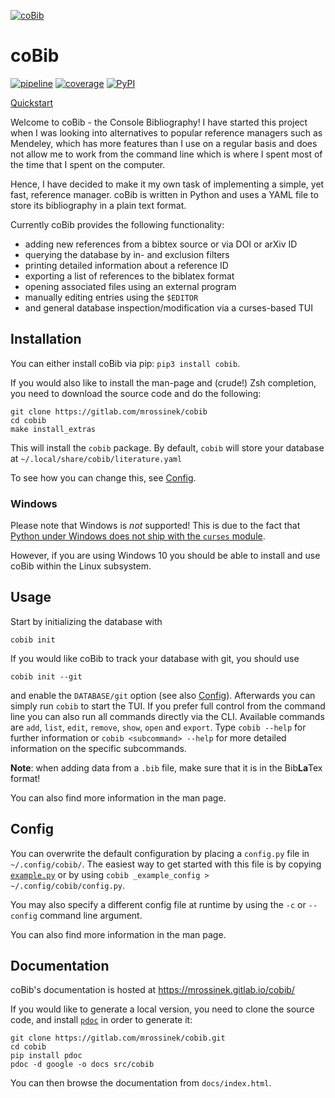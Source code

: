 [![coBib](https://gitlab.com/mrossinek/cobib/-/blob/master/logo/cobib_byline.svg)](https://mrossinek.gitlab.io/cobib/index.html)

# coBib

[![pipeline](https://gitlab.com/mrossinek/cobib/badges/master/pipeline.svg)](https://gitlab.com/mrossinek/cobib/-/pipelines)
[![coverage](https://gitlab.com/mrossinek/cobib/badges/master/coverage.svg)](https://gitlab.com/mrossinek/cobib/-/graphs/master/charts)
[![PyPI](https://img.shields.io/pypi/v/cobib)](https://pypi.org/project/cobib/)

[Quickstart](https://mrossinek.gitlab.io/programming/introducing-cobib/)

Welcome to coBib - the Console Bibliography!
I have started this project when I was looking into alternatives to popular
reference managers such as Mendeley, which has more features than I use on a
regular basis and does not allow me to work from the command line which is
where I spent most of the time that I spent on the computer.

Hence, I have decided to make it my own task of implementing a simple, yet
fast, reference manager. coBib is written in Python and uses a YAML file to
store its bibliography in a plain text format.

Currently coBib provides the following functionality:
* adding new references from a bibtex source or via DOI or arXiv ID
* querying the database by in- and exclusion filters
* printing detailed information about a reference ID
* exporting a list of references to the biblatex format
* opening associated files using an external program
* manually editing entries using the `$EDITOR`
* and general database inspection/modification via a curses-based TUI

## Installation
You can either install coBib via pip: `pip3 install cobib`.

If you would also like to install the man-page and (crude!) Zsh completion,
you need to download the source code and do the following:
```
git clone https://gitlab.com/mrossinek/cobib
cd cobib
make install_extras
```

This will install the `cobib` package. By default, `cobib` will store your
database at `~/.local/share/cobib/literature.yaml`

To see how you can change this, see [Config](#Config).

### Windows
Please note that Windows is *not* supported!
This is due to the fact that [Python under Windows does not ship with the `curses` module][1].

However, if you are using Windows 10 you should be able to install and use coBib
within the Linux subsystem.

[1]: https://docs.python.org/3/howto/curses.html#what-is-curses

## Usage
Start by initializing the database with
```
cobib init
```
If you would like coBib to track your database with git, you should use
```
cobib init --git
```
and enable the `DATABASE/git` option (see also [Config](#Config)).
Afterwards you can simply run `cobib` to start the TUI.
If you prefer full control from the command line you can also run all commands
directly via the CLI. Available commands are `add`, `list`, `edit`, `remove`,
`show`, `open` and `export`. Type `cobib --help` for further information or
`cobib <subcommand> --help` for more detailed information on the specific
subcommands.

**Note**: when adding data from a `.bib` file, make sure that it is in the Bib**La**Tex format!

You can also find more information in the man page.


## Config
You can overwrite the default configuration by placing a `config.py` file in `~/.config/cobib/`.
The easiest way to get started with this file is by copying [`example.py`](https://gitlab.com/mrossinek/cobib/-/blob/master/src/cobib/config/example.py)
or by using `cobib _example_config > ~/.config/cobib/config.py`.

You may also specify a different config file at runtime by using the `-c` or `--config` command line argument.

You can also find more information in the man page.

## Documentation
coBib's documentation is hosted at https://mrossinek.gitlab.io/cobib/

If you would like to generate a local version, you need to clone the source code, and install
[`pdoc`](https://github.com/mitmproxy/pdoc) in order to generate it:
```
git clone https://gitlab.com/mrossinek/cobib.git
cd cobib
pip install pdoc
pdoc -d google -o docs src/cobib
```
You can then browse the documentation from `docs/index.html`.

[//]: # ( vim: set ft=markdown: )
